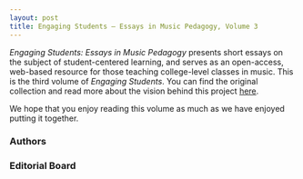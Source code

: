 ```yaml
---
layout: post
title: Engaging Students – Essays in Music Pedagogy, Volume 3
---
```

_Engaging Students: Essays in Music Pedagogy_ presents short essays on the subject of student-centered learning, and serves as an open-access, web-based resource for those teaching college-level classes in music. This is the third volume of *Engaging Students*. You can find the original collection and read more about the vision behind this project [here](http://www.flipcamp.org/engagingstudents/).

<!--
This volume contains essays dealing with teaching philosophy ([Alegant]({{ site.baseurl }}/essays/alegant.html), [Graybill]({{ site.baseurl }}/essays/graybill.html), [Hausmann]({{ site.baseurl }}/essays/hausmann.html), [Kulma and Naxer]({{ site.baseurl }}/essays/kulmaNaxer.html), and [Stamatis]({{ site.baseurl }}/essays/stamatis.html)), practice ([Duker/Shaffer/Stevens]({{ site.baseurl }}/essays/dukerShafferStevens.html), [Johnson]({{ site.baseurl }}/essays/johnson.html), [Knyt]({{ site.baseurl }}/essays/knyt.html), [Michaelsen]({{ site.baseurl }}/essays/michaelsen.html), [Rifkin]({{ site.baseurl }}/essays/rifkin.html), [Schubert]({{ site.baseurl }}/essays/schubert.html), and [Ziegel]({{ site.baseurl }}/essays/ziegel.html)), writing ([Bakker and Chenette]({{ site.baseurl }}/essays/bakkerchenette.html), [Miyake]({{ site.baseurl }}/essays/miyake2.html), and [Strovas]({{ site.baseurl }}/essays/strovas.html)), assessment ([Bourne]({{ site.baseurl }}/essays/bourne.html) and [Moseley]({{ site.baseurl }}/essays/moseley.html)), and technology ([de Clercq]({{ site.baseurl }}/essays/declercq.html), [McCandless]({{ site.baseurl }}/essays/mccandless.html), [Miyake]({{ site.baseurl }}/essays/miyake1.html), and [Stephan-Robinson]({{ site.baseurl }}/essays/stephanRobinson.html)) as they relate to music pedagogy. 
-->

We hope that you enjoy reading this volume as much as we have enjoyed putting it together.
 

### Authors ###

<!--
[Brian Alegant]({{ site.baseurl }}/essays/alegant.html), Oberlin College and Conservatory  
[Sara Bakker]({{ site.baseurl }}/essays/bakkerchenette.html), Utah State University  
[Janet Bourne]({{ site.baseurl }}/essays/bourne.html), Northwestern University  
[Timothy Chenette]({{ site.baseurl }}/essays/bakkerchenette.html), Utah State University  
[Trevor de Clercq]({{ site.baseurl }}/essays/declercq.html), Middle Tennessee State University  
[Philip Duker]({{ site.baseurl }}/essays/duker.html), University of Delaware  
[Roger Graybill]({{ site.baseurl }}/essays/graybill.html), New England Conservatory  
[John Hausmann]({{ site.baseurl }}/essays/hausmann.html), University of Cincinnati College-Conservatory of Music    
[Shersten Johnson]({{ site.baseurl }}/essays/johnson.html), University of St. Thomas  
[David Kulma]({{ site.baseurl }}/essays/kulmaNaxer.html), Winthrop University  
[Erinn Knyt]({{ site.baseurl }}/essays/knyt.html), University of Massachusetts Amherst  
[Gregory R. McCandless]({{ site.baseurl }}/essays/mccandless.html), Full Sail University  
[Garrett Michaelsen]({{ site.baseurl }}/essays/michaelsen.html), University of Massachusetts Lowell  
Jan Miyake ([1]({{ site.baseurl }}/essays/miyake1.html), [2]({{ site.baseurl }}/essays/miyake2.html)), Oberlin College and Conservatory  
[Brian Moseley]({{ site.baseurl }}/essays/moseley.html), The University at Buffalo, SUNY  
[Meghan Naxer]({{ site.baseurl }}/essays/kulmaNaxer.html), University of Oregon  
[Deborah Rifkin]({{ site.baseurl }}/essays/rifkin.html), Ithaca College  
[Nancy Rogers]({{ site.baseurl }}/essays/rogers.html), Florida State University  
[Peter Schubert]({{ site.baseurl }}/essays/schubert.html), Schulich School of Music, McGill University  
[Kris Shaffer]({{ site.baseurl }}/essays/shaffer.html), University of Colorado–Boulder  
[Yona Stamatis]({{ site.baseurl }}/essays/stamatis.html), University of Illinois–Springfield  
[Anna Stephan-Robinson]({{ site.baseurl }}/essays/stephanRobinson.html), West Liberty University  
[Daniel Stevens]({{ site.baseurl }}/essays/stevens.html), University of Delaware  
[Scott M. Strovas]({{ site.baseurl }}/essays/strovas.html), Wayland Baptist University  
[Aaron Ziegel]({{ site.baseurl }}/essays/ziegel.html), Towson University  
-->

### Editorial Board ###

<!--
Sean Atkinson, Texas Christian University  
Carla Colletti, Webster University  
Philip Duker, University of Delaware, coordinator  
Dave Easley, Oklahoma City University  
Anna Gawboy, Ohio State University, coordinator  
Philip Gentry, University of Delaware  
Stephen Gosden, University of North Florida  
Bryn Hughes, University of Miami, coordinator  
Enoch Jacobus, independent scholar, Berea, Kentucky  
Daniel Jenkins, University of South Carolina  
Brian Moseley, The University at Buffalo, SUNY  
Meghan Naxer, University of Oregon  
Colin Roust, Roosevelt University  
Kris Shaffer, University of Colorado–Boulder, coordinator  
Daniel Stevens, University of Delaware
-->